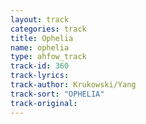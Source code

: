 ```yaml
---
layout: track
categories: track
title: Ophelia
name: ophelia
type: ahfow_track
track-id: 360
track-lyrics: 
track-author: Krukowski/Yang
track-sort: "OPHELIA"
track-original: 
---
```

